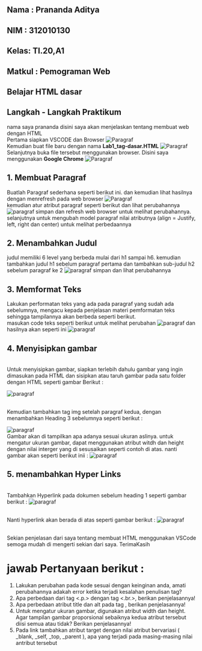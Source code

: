 ## Nama : Prananda Aditya
## NIM  : 312010130
## Kelas: TI.20,A1
## Matkul : Pemograman Web
## Belajar HTML dasar
## Langkah - Langkah Praktikum
nama saya prananda disini saya akan menjelaskan tentang membuat web dengan HTML
<br>Pertama siapkan VSCODE dan Browser
![Paragraf](ss/IMG%20(1).png)
<br>Kemudian buat file baru dengan nama <b>Lab1_tag-dasar.HTML</b>
![Paragraf](ss/SS1.png)
<br>Selanjutnya buka file tersebut menggunakan browser. Disini saya menggunakan <b>Google Chrome</b>
![Paragraf](ss/SS2.png)

## 1. Membuat Paragraf
Buatlah Paragraf sederhana seperti berikut ini. dan kemudian lihat hasilnya dengan menrefresh pada web browser
![Paragraf](ss/SS3.png)
<br>kemudian atur atribut paragraf seperti berikut dan lihat perubahannya
![paragraf](ss/SS4.png)
simpan dan refresh web browser untuk melihat perubahannya. selanjutnya untuk mengubah model paragraf nilai atributnya (align = Justify, left, right dan center) untuk melihat perbedaannya

## 2. Menambahkan Judul
judul memiliki 6 level yang berbeda mulai dari h1 sampai h6. kemudian tambahkan judul h1 sebelum paragraf pertama dan tambahkan sub-judul h2 sebelum paragraf ke 2
![paragraf](ss/SS5.png)
simpan dan lihat perubahannya

## 3. Memformat Teks
Lakukan performatan teks yang ada pada paragraf yang sudah ada sebelumnya, mengacu kepada penjelasan materi pemformatan teks sehingga tampilannya akan berbeda seperti berikut.
<br>masukan code teks seperti berikut untuk melihat perubahan
![paragraf](ss/SS6.png)
dan hasilnya akan seperti ini
![paragraf](ss/SS7.png)

## 4. Menyisipkan gambar
<br>Untuk menyisipkan gambar, siapkan terlebih dahulu gambar yang ingin dimasukan pada HTML dan sisipkan atau taruh gambar pada satu folder dengan HTML seperti gambar Berikut :

![paragraf](ss/SS8.png)

<br>Kemudian tambahkan tag img setelah paragraf kedua, dengan menambahkan Heading 3 sebelumnya seperti berikut :

![paragraf](ss/SS9.png)
<br>Gambar akan di tampilkan apa adanya sesuai ukuran aslinya. untuk mengatur ukuran gambar, dapat menggunakan atribut witdh dan height dengan nilai interger yang di sesusaikan seperti contoh di atas. nanti gambar akan seperti berikut inii :
![paragraf](ss/SS10.png)

## 5. menambahkan Hyper Links

<br>Tambahkan Hyperlink pada dokumen sebelum heading 1 seperti gambar berikut :
![paragraf](ss/SS11.png)

<br>Nanti hyperlink akan berada di atas seperti gambar berikut :
![paragraf](ss/SS12.png)
 
<br>Sekian penjelasan dari saya tentang membuat HTML menggunakan VSCode semoga mudah di mengerti sekian dari saya. TerimaKasih


# jawab Pertanyaan berikut :
1. Lakukan perubahan pada kode sesuai dengan keinginan anda, amati perubahannya adakah 
error ketika terjadi kesalahan penulisan tag?
2. Apa perbedaan dari tag <.p.> dengan tag <.br.>, berikan penjelasannya!
3. Apa perbedaan atribut title dan alt pada tag <img>, berikan penjelasannya!
4. Untuk mengatur ukuran gambar, digunakan atribut width dan height. Agar tampilan gambar 
proporsional sebaiknya kedua atribut tersebut diisi semua atau tidak? Berikan penjelasannya!
5. Pada link tambahkan atribut target dengan nilai atribut bervariasi ( _blank, _self, _top, 
_parent ), apa yang terjadi pada masing-masing nilai antribut tersebut